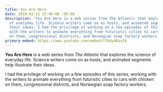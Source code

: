 ```yaml
---
title: You Are Here
date: 2018-02-11 15:46:00 -05:00
description: 'You Are Here is a web series from The Atlantic that explores the science
  of everyday life. Science writers come on as hosts, and animated segments help illustrate
  their ideas. I had the privilege of working on a few episodes of this series, working
  with the writers to animate everything from futuristic cities to cars with chicken
  on them, congressional districts, and Norwegian soap factory workers. '
primary-embed: https://www.youtube.com/embed/ffbOy4BaxI0
---
```


**You Are Here** is a web series from *The Atlantic* that explores the science of everyday life. Science writers come on as hosts, and animated segments help illustrate their ideas.

I had the privilege of working on a few episodes of this series, working with the writers to animate everything from futuristic cities to cars with chicken on them, congressional districts, and Norwegian soap factory workers. 